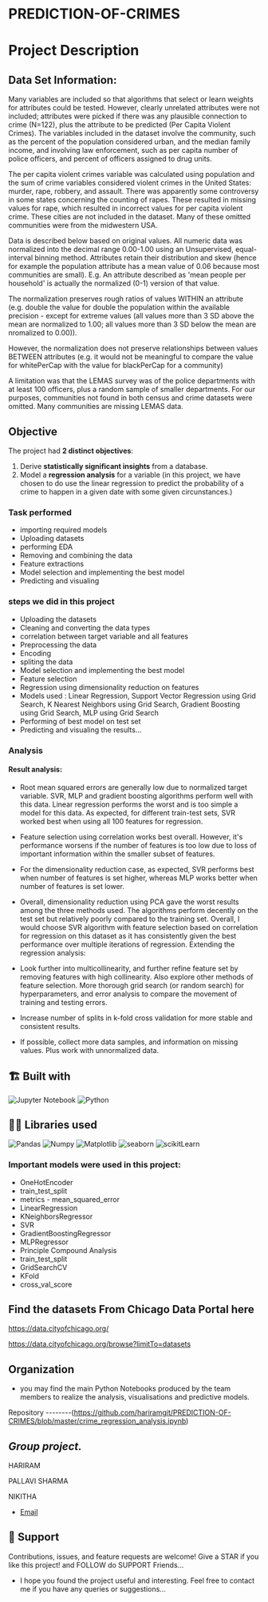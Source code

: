 # PREDICTION-OF-CRIMES


# Project Description

## Data Set Information:

Many variables are included so that algorithms that select or learn weights for 
attributes could be tested. However, clearly unrelated attributes were not included; 
attributes were picked if there was any plausible connection to crime (N=122), plus 
the attribute to be predicted (Per Capita Violent Crimes). The variables included in 
the dataset involve the community, such as the percent of the population considered 
urban, and the median family income, and involving law enforcement, such as per capita 
number of police officers, and percent of officers assigned to drug units.

The per capita violent crimes variable was calculated using population and the sum of 
crime variables considered violent crimes in the United States: murder, rape, robbery, 
and assault. There was apparently some controversy in some states concerning the 
counting of rapes. These resulted in missing values for rape, which resulted in 
incorrect values for per capita violent crime. These cities are not included in the 
dataset. Many of these omitted communities were from the midwestern USA.

Data is described below based on original values. All numeric data was normalized into 
the decimal range 0.00-1.00 using an Unsupervised, equal-interval binning method. 
Attributes retain their distribution and skew (hence for example the population 
attribute has a mean value of 0.06 because most communities are small). E.g. An 
attribute described as 'mean people per household' is actually the normalized (0-1) 
version of that value.

The normalization preserves rough ratios of values WITHIN an attribute (e.g. double 
the value for double the population within the available precision - except for 
extreme values (all values more than 3 SD above the mean are normalized to 1.00; all 
values more than 3 SD below the mean are nromalized to 0.00)).

However, the normalization does not preserve relationships between values BETWEEN 
attributes (e.g. it would not be meaningful to compare the value for whitePerCap with 
the value for blackPerCap for a community)

A limitation was that the LEMAS survey was of the police departments with at least 100 
officers, plus a random sample of smaller departments. For our purposes, communities 
not found in both census and crime datasets were omitted. Many communities are missing 
LEMAS data.



## Objective
The project had **2 distinct objectives**:
1. Derive **statistically significant insights** from a database.
2. Model a **regression analysis** for a variable (in this project, we have chosen to do use the linear regression to predict the probability of a crime to happen in a given date with some given circunstances.)





### Task performed
- importing required models
- Uploading datasets
- performing EDA
- Removing and combining the data
- Feature extractions
- Model selection and implementing the best model
- Predicting and visualing



### steps we did in this project
- Uploading the datasets
- Cleaning and converting the data types
- correlation between target variable and all features
- Preprocessing the data
- Encoding 
- spliting the data
- Model selection and implementing the best model
- Feature selection
- Regression using dimensionality reduction on features
- Models used : Linear Regression, Support Vector Regression using Grid Search, K Nearest Neighbors using Grid Search, Gradient Boosting using Grid Search, MLP using Grid Search
- Performing of best model on test set
- Predicting and visualing the results...




### Analysis
#### Result analysis:

- Root mean squared errors are generally low due to normalized target variable.
SVR, MLP and gradient boosting algorithms perform well with this data. Linear regression performs the worst and is too simple a model for this data.
As expected, for different train-test sets, SVR worked best when using all 100 features for regression.
- Feature selection using correlation works best overall. However, it's performance worsens if the number of features is too low due to loss of important information within the smaller subset of features.
- For the dimensionality reduction case, as expected, SVR performs best when number of features is set higher, whereas MLP works better when number of features is set lower. 
- Overall, dimensionality reduction using PCA gave the worst results among the three methods used.
The algorithms perform decently on the test set but relatively poorly compared to the training set. Overall, I would choose SVR algorithm with feature selection based on correlation for regression on this dataset as it has consistently given the best performance over multiple iterations of regression.
Extending the regression analysis:

- Look further into multicollinearity, and further refine feature set by removing features with high collinearity. Also explore other methods of feature selection.
More thorough grid search (or random search) for hyperparameters, and error analysis to compare the movement of training and testing errors.
- Increase number of splits in k-fold cross validation for more stable and consistent results.
- If possible, collect more data samples, and information on missing values. Plus work with unnormalized data.






## 🏗️ Built with
![Jupyter Notebook](https://img.shields.io/badge/jupyter-%23FA0F00.svg?style=for-the-badge&logo=jupyter&logoColor=white)
![Python](https://img.shields.io/badge/python-3670A0?style=for-the-badge&logo=python&logoColor=ffdd54)



## 👩‍💻 Libraries used
![Pandas](https://img.shields.io/badge/Pandas-2C2D72?style=for-the-badge&logo=pandas&logoColor=purple)
![Numpy](https://img.shields.io/badge/Numpy-777BB4?style=for-the-badge&logo=numpy&logoColor=yellow)
![Matplotlib](https://img.shields.io/badge/Matplotlib-F7931E.svg?style=for-the-badge&logo=Matplotlib&logoColor=orange) 
![seaborn](https://img.shields.io/badge/Seaborn-2C2D72?style=for-the-badge&logo=Seaborn&logoColor=blue)
![scikitLearn](https://img.shields.io/badge/scikitLearn-2C2D72?style=for-the-badge&logo=scikitLearn&logoColor=blue)



### Important models were used in this project:

- OneHotEncoder
- train_test_split
- metrics - mean_squared_error
- LinearRegression
- KNeighborsRegressor
- SVR
- GradientBoostingRegressor
- MLPRegressor
- Principle Compound Analysis
- train_test_split 
- GridSearchCV
- KFold
- cross_val_score





## Find the datasets From Chicago Data Portal here 
https://data.cityofchicago.org/

https://data.cityofchicago.org/browse?limitTo=datasets



## Organization
-  you may find the main Python Notebooks produced by the team members to realize the analysis, visualisations and predictive models.

Repository --------(https://github.com/hariramgit/PREDICTION-OF-CRIMES/blob/master/crime_regression_analysis.ipynb)



 ## *Group project.* 
 
HARIRAM

PALLAVI SHARMA

NIKITHA



* [Email](mailto:hariramhdmp@gmail.com)



## 🤝 Support
Contributions, issues, and feature requests are welcome!
Give a STAR if you like this project! and FOLLOW do SUPPORT Friends...
 
- I hope you found the project useful and interesting. Feel free to contact me if you have any queries or suggestions...
